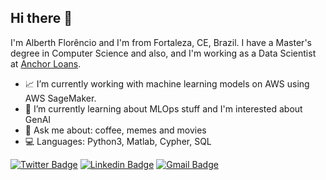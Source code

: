 

<!--
**zealberth/zealberth** is a ✨ _special_ ✨ repository because its `README.md` (this file) appears on your GitHub profile.

Here are some ideas to get you started:

- 🔭 I’m currently working on ...
- 🌱 I’m currently learning ...
- 👯 I’m looking to collaborate on ...
- 🤔 I’m looking for help with ...
- 💬 Ask me about ...
- 📫 How to reach me: ...
- 😄 Pronouns: ...
- ⚡ Fun fact: ...
-->

## Hi there 👋
I'm Alberth Florêncio and I'm from Fortaleza, CE, Brazil. I have a Master's degree in Computer Science and also, and I'm working as a Data Scientist at [Anchor Loans](https://www.anchorloans.com/). 

- 📈 I’m currently working with machine learning models on AWS using AWS SageMaker.
- 🤖 I’m currently learning about MLOps stuff and I'm interested about GenAI
- 🍻 Ask me about: coffee, memes and movies
- 💻 Languages: Python3, Matlab, Cypher, SQL


[![Twitter Badge](https://img.shields.io/badge/-@zealberth-1ca0f1?style=flat-square&labelColor=1ca0f1&logo=twitter&logoColor=white&link=https://twitter.com/zealberth)](https://twitter.com/zealberth) [![Linkedin Badge](https://img.shields.io/badge/-zealberth-blue?style=flat-square&logo=Linkedin&logoColor=white&link=https://www.linkedin.com/in/zealberth/)](https://www.linkedin.com/in/zealberth/) [![Gmail Badge](https://img.shields.io/badge/-jalberth14@gmail.com-c14438?style=flat-square&logo=Gmail&logoColor=white&link=mailto:jalberth14@gmail.com)](mailto:jalberth14@gmail.com)
